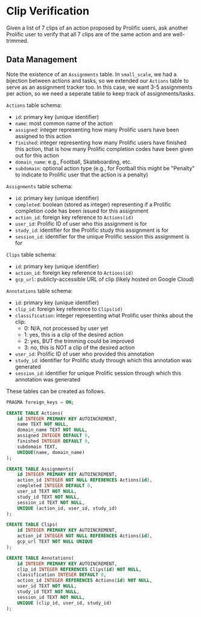 # Clip Verification

Given a list of 7 clips of an action proposed by Prolific users, ask another Prolific user to verify that all 7 clips are of the same action and are well-trimmed.

## Data Management

Note the existence of an `Assignments` table. In `small_scale`, we had a bijection between actions and tasks, so we extended our `Actions` table to serve as an assignment tracker too. In this case, we want 3-5 assignments per action, so we need a seperate table to keep track of assignments/tasks.

`Actions` table schema:
- `id`: primary key (unique identifier)
- `name`: most common name of the action
- `assigned`: integer representing how many Prolific users have been assigned to this action
- `finished`: integer representing how many Prolific users have finished this action, that is how many Prolific completion codes have been given out for this action
- `domain_name`: e.g., Football, Skateboarding, etc.
- `subdomain`: optional action type (e.g., for Football this might be "Penalty" to indicate to Prolific user that the action is a penalty)

`Assignments` table schema:
- `id`: primary key (unique identifier)
- `completed`: boolean (stored as integer) representing if a Prolific completion code has been issued for this assignment
- `action_id`: foreign key reference to `Actions(id)`
- `user_id`: Prolific ID of user who this assignment is for
- `study_id`: identifier for the Prolific study this assignment is for
- `session_id`: identifier for the unique Prolific session this assignment is for

`Clips` table schema:
- `id`: primary key (unique identifier)
- `action_id`: foreign key reference to `Actions(id)`
- `gcp_url`: publicly-accessible URL of clip (likely hosted on Google Cloud)

`Annotations` table schema:
- `id`: primary key (unique identifier)
- `clip_id`: foreign key reference to `Clips(id)`
- `classification`: integer representing what Prolific user thinks about the clip:
  - 0: N/A, not processed by user yet
  - 1: yes, this is a clip of the desired action
  - 2: yes, BUT the trimming could be improved
  - 3: no, this is NOT a clip of the desired action
- `user_id`: Prolific ID of user who provided this annotation
- `study_id`: identifier for Prolific study through which this annotation was generated
- `session_id`: identifier for unique Prolific session through which this annotation was generated

These tables can be created as follows.
```sql
PRAGMA foreign_keys = ON;

CREATE TABLE Actions(
    id INTEGER PRIMARY KEY AUTOINCREMENT,
    name TEXT NOT NULL,
    domain_name TEXT NOT NULL,
    assigned INTEGER DEFAULT 0,
    finished INTEGER DEFAULT 0,
    subdomain TEXT,
    UNIQUE(name, domain_name)
);

CREATE TABLE Assignments(
    id INTEGER PRIMARY KEY AUTOINCREMENT,
    action_id INTEGER NOT NULL REFERENCES Actions(id),
    completed INTEGER DEFAULT 0,
    user_id TEXT NOT NULL,
    study_id TEXT NOT NULL,
    session_id TEXT NOT NULL,
    UNIQUE (action_id, user_id, study_id)
);

CREATE TABLE Clips(
    id INTEGER PRIMARY KEY AUTOINCREMENT,
    action_id INTEGER NOT NULL REFERENCES Actions(id),
    gcp_url TEXT NOT NULL UNIQUE
);

CREATE TABLE Annotations(
    id INTEGER PRIMARY KEY AUTOINCREMENT,
    clip_id INTEGER REFERENCES Clips(id) NOT NULL,
    classification INTEGER DEFAULT 0,
    action_id INTEGER REFERENCES Actions(id) NOT NULL,
    user_id TEXT NOT NULL,
    study_id TEXT NOT NULL,
    session_id TEXT NOT NULL,
    UNIQUE (clip_id, user_id, study_id)
);
```